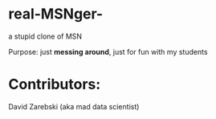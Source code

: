 # real-MSNger-
a stupid clone of MSN


Purpose: just **messing around**, just for fun with my students



# Contributors: 
David Zarebski (aka mad data scientist)

